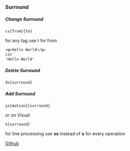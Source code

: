 ### Surround

##### Change Surround

```
cs{from}{to}
```

for any tag use t for from

```html
<q>Hello World</q>
cst'
'Hello World'
```

##### Delete Surround

```
ds{surround}
```

##### Add Surround

```
ys{motion}[surround}
```

or on Visual

```
S{surround}
```

for line processing use **ss** instead of **s** for every operation

[Github](https://github.com/tpope/vim-surround)

